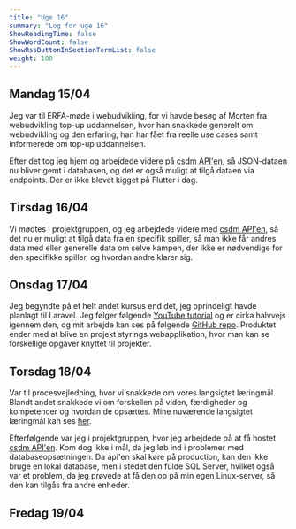 ```yaml
---
title: "Uge 16"
summary: "Log for uge 16"
ShowReadingTime: false
ShowWordCount: false
ShowRssButtonInSectionTermList: false
weight: 100
---
```


## Mandag 15/04

Jeg var til ERFA-møde i webudvikling, for vi havde besøg af Morten fra webudvikling top-up uddannelsen,
hvor han snakkede generelt om webudvikling og den erfaring, han har fået fra reelle use cases samt informerede om top-up uddannelsen.

Efter det tog jeg hjem og arbejdede videre på [csdm API'en](https://github.com/OguzHooz/csdmAPI), så JSON-dataen nu bliver gemt i databasen, og det er også muligt at tilgå dataen via endpoints.
Der er ikke blevet kigget på Flutter i dag.

## Tirsdag 16/04

Vi mødtes i projektgruppen, og jeg arbejdede videre med [csdm API'en](https://github.com/OguzHooz/csdmAPI), så det nu er muligt at tilgå data fra en specifik spiller,
så man ikke får andres data med eller generelle data om selve kampen, der ikke er nødvendige for den specifikke spiller, og hvordan andre klarer sig.

## Onsdag 17/04

Jeg begyndte på et helt andet kursus end det, jeg oprindeligt havde planlagt til Laravel.
Jeg følger følgende [YouTube tutorial](https://www.youtube.com/watch?v=VrQRa-afCAk) og er cirka halvvejs igennem den, og mit arbejde kan ses på følgende [GitHub repo](https://github.com/OguzHooz/laravel-pm-spa).
Produktet ender med at blive en projekt styrings webapplikation, hvor man kan se forskellige opgaver knyttet til projekter.

## Torsdag 18/04

Var til procesvejledning, hvor vi snakkede om vores langsigtet læringmål.
Blandt andet snakkede vi om forskellen på viden, færdigheder og kompetencer og hvordan de opsættes. Mine nuværende langsigtet læringmål kan ses [her](/plan/langsigtet).

Efterfølgende var jeg i projektgruppen, hvor jeg arbejdede på at få hostet [csdm API'en](https://github.com/OguzHooz/csdmAPI).
Kom dog ikke i mål, da jeg løb ind i problemer med databaseopsætningen. Da api'en skal køre på production, kan den ikke bruge en lokal database, men i stedet den fulde SQL Server,
hvilket også var et problem, da jeg prøvede at få den op på min egen Linux-server, så den kan tilgås fra andre enheder.

## Fredag 19/04

